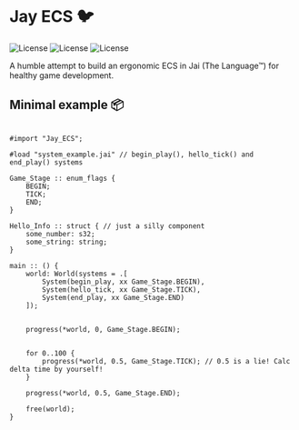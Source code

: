 
# Jay ECS 🐦

![License](https://img.shields.io/badge/lang-JAI-orange.svg) ![License](https://img.shields.io/badge/license-Apache_2.0-blue.svg) ![License](https://img.shields.io/badge/badges-included-green.svg)

A humble attempt to build an ergonomic ECS in Jai (The Language™) for healthy game development. 

## Minimal example 📦

```odin

#import "Jay_ECS";

#load "system_example.jai" // begin_play(), hello_tick() and end_play() systems

Game_Stage :: enum_flags {
    BEGIN;
    TICK;
    END;
}

Hello_Info :: struct { // just a silly component
    some_number: s32;
    some_string: string;
}

main :: () {
    world: World(systems = .[
        System(begin_play, xx Game_Stage.BEGIN),
        System(hello_tick, xx Game_Stage.TICK),
        System(end_play, xx Game_Stage.END)
    ]);


    progress(*world, 0, Game_Stage.BEGIN);


    for 0..100 {
        progress(*world, 0.5, Game_Stage.TICK); // 0.5 is a lie! Calc delta time by yourself! 
    }

    progress(*world, 0.5, Game_Stage.END);

    free(world);
}

```
